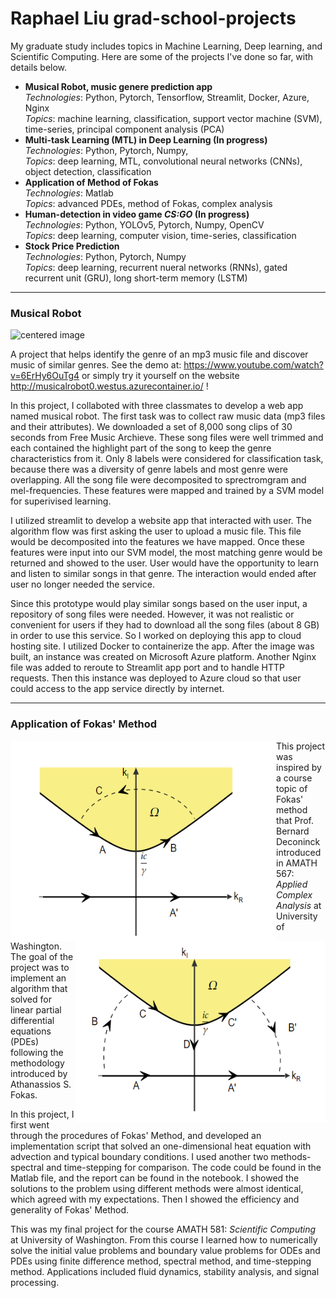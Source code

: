 # Raphael Liu grad-school-projects


My graduate study includes topics in Machine Learning, Deep learning, and Scientific Computing. Here are some of the projects I've done so far, with details below.
  
* **Musical Robot, music genere prediction app** <br>
  *Technologies*: Python, Pytorch, Tensorflow, Streamlit, Docker, Azure, Nginx<br>
  *Topics*: machine learning, classification, support vector machine (SVM), time-series, principal component analysis (PCA)
* **Multi-task Learning (MTL) in Deep Learning (In progress)**<br>
  *Technologies*: Python, Pytorch, Numpy, <br>
  *Topics*: deep learning, MTL, convolutional neural networks (CNNs), object detection, classification
* **Application of Method of Fokas**<br>
  *Technologies*: Matlab<br>
  *Topics*: advanced PDEs, method of Fokas, complex analysis 
* **Human-detection in video game *CS:GO* (In progress)**<br>
  *Technologies*: Python, YOLOv5, Pytorch, Numpy, OpenCV<br>
  *Topics*: deep learning, computer vision, time-series, classification 
* **Stock Price Prediction**<br>
  *Technologies*: Python, Pytorch, Numpy<br>
  *Topics*: deep learning, recurrent nueral networks (RNNs), gated recurrent unit (GRU), long short-term memory (LSTM)

---
### Musical Robot
<div class="verticalhorizontal">
    <img src="https://user-images.githubusercontent.com/91817346/168760849-5bde27df-2750-4ca2-923b-d3ece403f06a.png" width ="550" height="325" alt="centered image" />
</div>

A project that helps identify the genre of an mp3 music file and discover music of similar genres. See the demo at: https://www.youtube.com/watch?v=6ErHy6OuTg4 or simply try it yourself on the website http://musicalrobot0.westus.azurecontainer.io/ !

In this project, I collaboted with three classmates to develop a web app named musical robot. The first task was to collect raw music data (mp3 files and their attributes). We downloaded a set of 8,000 song clips of 30 seconds from Free Music Archieve. These song files were well trimmed and each contained the highlight part of the song to keep the genre characteristics from it. Only 8 labels were considered for classification task, because there was a diversity of genre labels and most genre were overlapping. All the song file were decomposited to sprectromgram and mel-frequencies. These features were mapped and trained by a SVM model for superivised learning. 

I utilized streamlit to develop a website app that interacted with user. The algorithm flow was first asking the user to upload a music file. This file would be decomposited into the features we have mapped. Once these features were input into our SVM model, the most matching genre would be returned and showed to the user. User would have the opportunity to learn and listen to similar songs in that genre. The interaction would ended after user no longer needed the service. 

Since this prototype would play similar songs based on the user input, a repository of song files were needed. However, it was not realistic or convenient for users if they had to download all the song files (about 8 GB) in order to use this service. So I worked on deploying this app to cloud hosting site. I utilized Docker to containerize the app. After the image was built, an instance was created on Microsoft Azure platform. Another Nginx file was added to reroute to Streamlit app port and to handle HTTP requests. Then this instance was deployed to Azure cloud so that user could access to the app service directly by internet.



--- 
### Application of Fokas' Method 
<div class="verticalhorizontal">
    <img style="float: left;" src="Application of method of Fokas/3.PNG" width ="425" height="320" alt="centered image" />
    <img style="float: right;" src="Application of method of Fokas/2.PNG" width ="400" height="290" alt="centered image" />
</div>

This project was inspired by a course topic of Fokas' method that Prof. Bernard Deconinck introduced in AMATH 567: *Applied Complex Analysis* at University of Washington. The goal of the project was to implement an algorithm that solved for linear partial differential equations (PDEs) following the methodology introduced by Athanassios S. Fokas. 

In this project, I first went through the procedures of Fokas' Method, and developed an implementation script that solved an one-dimensional heat equation with advection and typical boundary conditions. I used another two methods-spectral and time-stepping for comparison. The code could be found in the Matlab file, and the report can be found in the notebook. I showed the solutions to the problem using different methods were almost identical, which agreed with my expectations. Then I showed the efficiency and generality of Fokas' Method. 

This was my final project for the course AMATH 581: *Scientific Computing* at University of Washington. From this course I learned how to numerically solve the initial value problems and boundary value problems for ODEs and PDEs using finite difference method, spectral method, and time-stepping method. Applications included fluid dynamics, stability analysis, and signal processing. 
